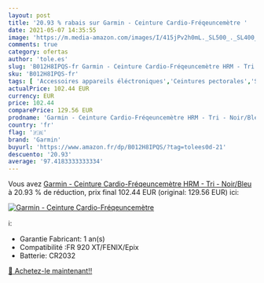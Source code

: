 ```yaml
---
layout: post
title: '20.93 % rabais sur Garmin - Ceinture Cardio-Fréqeuncemètre '
date: 2021-05-07 14:35:55
image: 'https://m.media-amazon.com/images/I/415jPv2h0mL._SL500_._SL400_.jpg'
comments: true
category: ofertas
author: 'tole.es'
slug: 'B012H8IPQS-fr Garmin - Ceinture Cardio-Fréqeuncemètre HRM - Tri - Noir/Bleu'
sku: 'B012H8IPQS-fr'
tags: [ 'Accessoires appareils éléctroniques','Ceintures pectorales','Sports et Loisirs','garmin','Électronique sportive', ]
actualPrice: 102.44 EUR
currency: EUR
price: 102.44
comparePrice: 129.56 EUR
prodname: 'Garmin - Ceinture Cardio-Fréqeuncemètre HRM - Tri - Noir/Bleu'
country: 'fr'
flag: '🇫🇷'
brand: 'Garmin'
buyurl: 'https://www.amazon.fr/dp/B012H8IPQS/?tag=tolees0d-21'
descuento: '20.93'
average: '97.4183333333334'
---
```


Vous avez [Garmin - Ceinture Cardio-Fréqeuncemètre HRM - Tri - Noir/Bleu](https://www.amazon.fr/dp/B012H8IPQS/?tag=tolees0d-21)  à  20.93 % de réduction, prix final  102.44 EUR (original: 129.56 EUR) ici:

[![Garmin - Ceinture Cardio-Fréqeuncemètre ](https://m.media-amazon.com/images/I/415jPv2h0mL._SL500_._SL400_.jpg)](https://www.amazon.fr/dp/B012H8IPQS/?tag=tolees0d-21)

ℹ️:

- Garantie Fabricant: 1 an(s)
- Compatibilité :FR 920 XT/FENIX/Epix
- Batterie: CR2032

[🛒 Achetez-le maintenant!!](https://www.amazon.fr/dp/B012H8IPQS/?tag=tolees0d-21)
